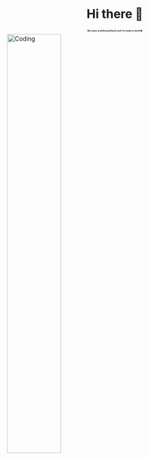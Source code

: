 <h1 align='center'>Hi there 👋</h1>
<h2 align='center' style="font-size: 5px">My name is ph0tosynthes1s and I'm ready to work!🍀</h2> 
<img align="center" alt="Coding" width="50%" src="https://media3.giphy.com/media/LpdlqTkgO2Lwwixwv7/giphy.gif?cid=ecf05e47tyk6d56wyare42xg6qhp9r7qocfbs1whvx0ucjnq&ep=v1_gifs_search&rid=giphy.gif&ct=g">
<!--
**ph0tosynthes1s/ph0tosynthes1s** is a ✨ _special_ ✨ repository because its `README.md` (this file) appears on your GitHub profile.

Here are some ideas to get you started:

- 🔭 I’m currently working on ...
- 🌱 I’m currently learning ...
- 👯 I’m looking to collaborate on ...
- 🤔 I’m looking for help with ...
- 💬 Ask me about ...
- 📫 How to reach me: ...
- 😄 Pronouns: ...
- ⚡ Fun fact: ...
-->
